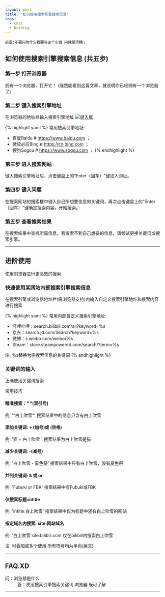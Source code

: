 ```yaml
---
layout: post
title: "如何使用搜索引擎搜索信息"
tags:
  - Chat
  - Nothing
---
```


`前语:不要问为什么我要写这个东西 问就是滑稽🤣`
## 如何使用搜索引擎搜索信息 (共五步)

### 第一步 打开浏览器

拥有一个浏览器，打开它！
(既然能看到这篇文章，就说明你已经拥有一个浏览器了)

### 第二步 键入搜索引擎地址

在浏览器的地址栏输入搜索引擎地址
<a href="{{ site.url }}/images/post1-2.png"><img src="{{ site.url }}/images/post1-2.png" alt="键入框"></a>  

{% highlight yaml %}
常用搜索引擎地址:
- 百度Baidu # https://www.baidu.com ；
- 微软必应Bing # https://cn.bing.com ；
- 搜狗Sogou # https://www.sogou.com ；
{% endhighlight %}

### 第三步 进入搜索网站

键入搜索引擎地址后，点击键盘上的"Enter（回车）"键进入网址。

### 第四步 键入问题

在搜索网站的搜索框中键入自己所想要信息的关键词，再次点击键盘上的"Enter（回车）"键确定搜索内容，开始搜索。

### 第五步 查看搜索结果

在搜索结果中查找所需信息，若搜索不到自己想要的信息，请尝试更换关键词或搜索引擎。

---

## 进阶使用

使用浏览器进行更高效的搜索

### 快速使用某网站内部搜索引擎搜索信息

在搜索引擎或浏览器地址栏(需浏览器支持)内输入自定义搜索引擎地址和搜索内容进行搜索

{% highlight yaml %}
常用内部自定义搜索引擎地址:
- 哔哩哔哩：search.bilibili.com/all?keyword=%s
- 京东：search.jd.com/Search?keyword=%s
- 微博：s.weibo.com/weibo/%s
- Steam：store.steampowered.com/search/?term=%s

注: %s替换为需搜索信息的关键词
{% endhighlight %}

### 关键词的输入

正确使用关键词搜索

常用技巧

#### 精准搜索：“ ”(双引号)

 例: '“白上吹雪”' 搜索结果中的信息只含有白上吹雪

#### 添加关键词: + (加号)或  (空格) 

 例: '猫 + 白上吹雪 ' 搜索结果为白上吹雪是猫

 #### 减少关键词: -(减号)

 例: '白上吹雪 - 夏色祭' 搜索结果中只有白上吹雪，没有夏色祭

#### 并列关键词: & 或 or

 例: 'Fubuki or FBK' 搜索结果中有Fubuki或FBK

#### 仅搜索标题:intitle

 例: 'intitle:白上吹雪' 搜索结果中仅为标题中还有白上吹雪的网站

#### 指定域名内搜索: site:网站域名

 例: '白上吹雪 site:bilibili.com 仅在bilibili内搜索白上吹雪

注: 可叠加或多个使用 所有符号均为半角(英文)

---

## FAQ.XD

 <dl>
  <dt>问：浏览器是什么</dt>
  <dd>答：使用搜索引擎搜索关键词 浏览器 既可了解</dd>
</dl>

---
